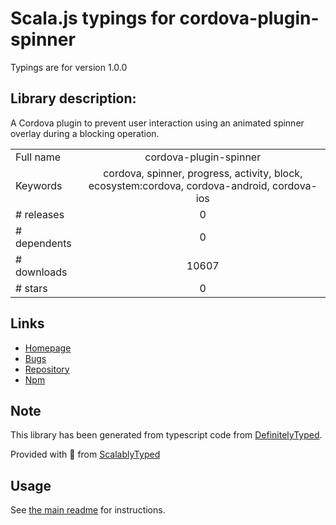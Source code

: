 
# Scala.js typings for cordova-plugin-spinner

Typings are for version 1.0.0

## Library description:
A Cordova plugin to prevent user interaction using an animated spinner overlay during a blocking operation.

|                    |                 |
| ------------------ | :-------------: |
| Full name          | cordova-plugin-spinner |
| Keywords           | cordova, spinner, progress, activity, block, ecosystem:cordova, cordova-android, cordova-ios |
| # releases         | 0 |
| # dependents       | 0 |
| # downloads        | 10607 |
| # stars            | 0 |

## Links
- [Homepage](https://github.com/justin-credible/cordova-plugin-spinner#readme)
- [Bugs](https://github.com/justin-credible/cordova-plugin-spinner/issues)
- [Repository](https://github.com/justin-credible/cordova-plugin-spinner)
- [Npm](https://www.npmjs.com/package/cordova-plugin-spinner)
    


## Note
This library has been generated from typescript code from [DefinitelyTyped](https://definitelytyped.org).

Provided with :purple_heart: from [ScalablyTyped](https://github.com/oyvindberg/ScalablyTyped)

## Usage
See [the main readme](../../readme.md) for instructions.



